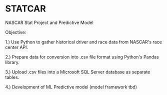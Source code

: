# STATCAR

NASCAR Stat Project and Predictive Model


Objective:

1.) Use Python to gather historical driver and race data from NASCAR's race center API.

2.) Prepare data for conversion into .csv file format using Python's Pandas library.

3.) Upload .csv files into a Microsoft SQL Server database as separate tables.

4.) Development of ML Predictive model (model framework tbd) 
